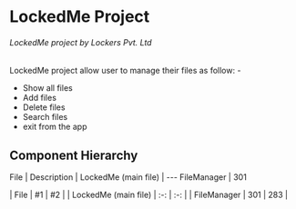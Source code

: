 # LockedMe Project
###### LockedMe project by Lockers Pvt. Ltd

LockedMe project allow user to manage their files as follow: -
  - Show all files
  - Add files
  - Delete files
  - Search files
  - exit from the app




## Component Hierarchy
File | Description |
LockedMe (main file) | ---
FileManager | 301


| File | #1  | #2  |
| LockedMe (main file)   | :-: | :-: |
| FileManager | 301 | 283 |

